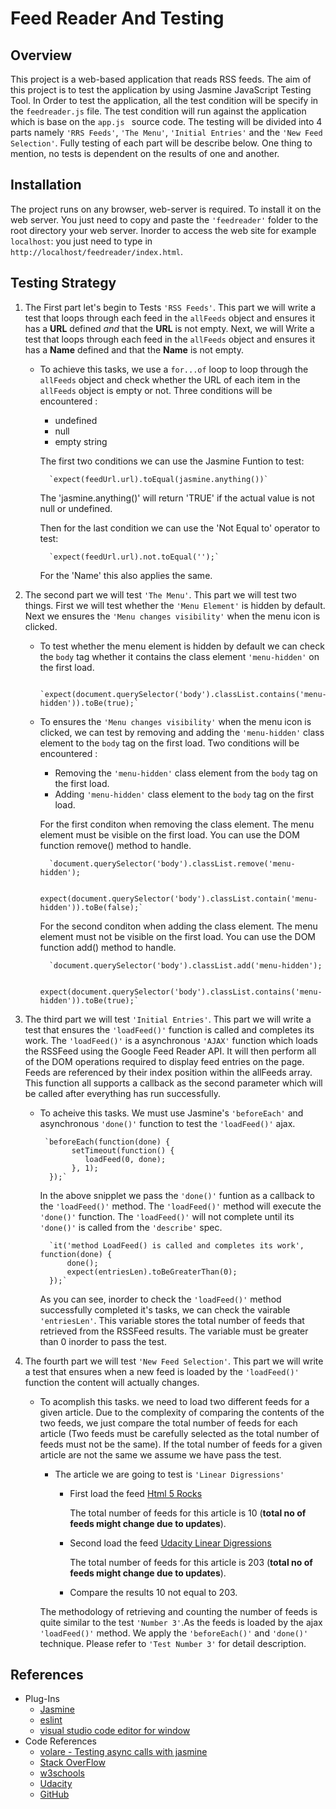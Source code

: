 # Feed Reader And Testing

## Overview

This project is a web-based application that reads RSS feeds. The aim of this project is to test the application by using Jasmine JavaScript Testing Tool. In Order to test the application, all the test condition will be specify in the `feedreader.js` file. The test condition will run against the application which is base on the `app.js ` source code. The testing will be divided into 4 parts namely `'RRS Feeds'`, `'The Menu'`, `'Initial Entries'` and the `'New Feed Selection'`. Fully testing of each part will be describe below. One thing to mention, no tests is dependent on the results of one and another.

## Installation

The project runs on any browser, web-server is required. To install it on the web server. You just need to copy and paste the `'feedreader'` folder to the root directory your web server. Inorder to access the web site for example `localhost`: you just need to type in `http://localhost/feedreader/index.html`.


## Testing Strategy

1. The First part let's begin to Tests `'RSS Feeds'`. This part we will write a test that loops through each feed in the `allFeeds` object and ensures it has a **URL** defined _and_ that the **URL** is not empty. Next, we will Write a test that loops through each feed in the `allFeeds` object and ensures it has a **Name** defined and that the **Name** is not empty.

    * To achieve this tasks, we use a `for...of` loop to loop through the `allFeeds` object and check whether the URL of each item in the `allFeeds` object is empty or not. Three conditions will be encountered :

        * undefined
        * null
        * empty string
        
        The first two conditions we can use the Jasmine Funtion to test:

            `expect(feedUrl.url).toEqual(jasmine.anything())`

        The 'jasmine.anything()' will return 'TRUE' if the actual value is not null or undefined.
    
        Then for the last condition we can use the 'Not Equal to' operator to test:

            `expect(feedUrl.url).not.toEqual('');`

        For the 'Name' this also applies the same.

2. The second part we will test `'The Menu'`. This part we will test two things. First we will test whether the `'Menu Element'` is hidden by default. Next we ensures the `'Menu changes visibility'` when the menu icon is clicked.

    * To test whether the menu element is hidden by default we can check the `body` tag whether it contains the class element `'menu-hidden'` on the first load.
       
            `expect(document.querySelector('body').classList.contains('menu-hidden')).toBe(true);`

    * To ensures the `'Menu changes visibility'` when the menu icon is clicked, we can test by removing and adding the `'menu-hidden'` class element to the `body` tag on the first load. Two conditions will be encountered :
        
        * Removing the `'menu-hidden'` class element from the `body` tag on the first load.
        * Adding `'menu-hidden'` class element to the `body` tag on the first load.

        For the first conditon when removing the class element. The menu element must be visible on the first load. You can use the DOM function remove() method to handle.

            `document.querySelector('body').classList.remove('menu-hidden');

            expect(document.querySelector('body').classList.contain('menu-hidden')).toBe(false);`

        For the second conditon when adding the class element. The menu element must not be visible on the first load. You can use the DOM function add() method to handle.

            `document.querySelector('body').classList.add('menu-hidden');
            
            expect(document.querySelector('body').classList.contains('menu-hidden')).toBe(true);`

3. The third part we will test `'Initial Entries'`. This part we will write a test that ensures  the `'loadFeed()'` function is called and completes its work. The `'loadFeed()'` is a asynchronous `'AJAX'` function which loads the RSSFeed using the Google Feed Reader API. It will then perform all of the DOM operations required to display feed entries on the page. Feeds are referenced by their index position within the allFeeds array. This function all supports a callback as the second parameter which will be called after everything has run successfully.  

    * To acheive this tasks. We must use Jasmine's `'beforeEach'` and asynchronous `'done()'` function to test the `'loadFeed()'` ajax.

           `beforeEach(function(done) {
                 setTimeout(function() {
                    loadFeed(0, done);
                 }, 1);    
            });`  

        In the above snipplet we pass the `'done()'` funtion as a callback to the `'loadFeed()'` method. The `'loadFeed()'` method will execute the `'done()'` function. The `'loadFeed()'` will not complete until its `'done()'` is called from the `'describe'` spec.

            `it('method LoadFeed() is called and completes its work', function(done) {
                done();
                expect(entriesLen).toBeGreaterThan(0);
            });`

        As you can see, inorder to check the `'loadFeed()'` method successfully completed it's tasks, we can check the vairable `'entriesLen'`. This variable stores the total number of feeds that retrieved from the RSSFeed results. The variable must be greater than 0 inorder to pass the test.

4. The fourth part we will test `'New Feed Selection'`. This part we will write a test that ensures when a new feed is loaded by the `'loadFeed()'` function the content will actually changes.

    * To acomplish this tasks. we need to load two different feeds for a given article. Due to the complexity of comparing the contents of the two feeds, we just compare the total number of feeds for each article (Two feeds must be carefully selected as the total number of feeds must not be the same). If the total number of feeds for a given article are not the same we assume we have pass the test. 
        
        * The article we are going to test is `'Linear Digressions'`

            * First load the feed [Html 5 Rocks](http://feeds.feedburner.com/html5rocks)
                
                The total number of feeds for this article is 10 (**total no of feeds might change due to updates**).
                
            * Second load the feed [Udacity Linear Digressions](http://feeds.feedburner.com/udacity-linear-digressions)

                The total number of feeds for this article is 203 (**total no of feeds might change due to updates**).

            * Compare the results 10 not equal to 203.
    
        The methodology of retrieving and counting the number of feeds is quite similar to the test `'Number 3'`.As the feeds is loaded by the ajax `'loadFeed()'` method. We apply the `'beforeEach()'` and `'done()'` technique. Please refer to `'Test Number 3'` for detail description.

## References

* Plug-Ins
    * [Jasmine](https://jasmine.github.io/)
    * [eslint](https://eslint.org/)
    * [visual studio code editor for window](https://code.visualstudio.com/)
* Code References
    * [volare - Testing async calls with jasmine](https://volaresystems.com/blog/post/2014/12/09/Testing-async-calls-with-Jasmine)
    * [Stack OverFlow](https://stackoverflow.com/)
    * [w3schools](https://www.w3schools.com)
    * [Udacity](https://www.udacity.com/)
    * [GitHub](https://github.com/)
    